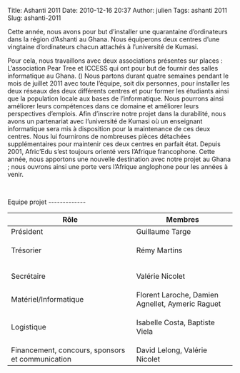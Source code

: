 Title: Ashanti 2011
Date: 2010-12-16 20:37
Author: julien
Tags: ashanti 2011
Slug: ashanti-2011

Cette année, nous avons pour but d’installer une quarantaine
d’ordinateurs dans la région d’Ashanti au Ghana. Nous équiperons deux
centres d’une vingtaine d’ordinateurs chacun attachés à l’université de
Kumasi.

</p>
Pour cela, nous travaillons avec deux associations présentes sur places
: L’association Pear Tree et ICCESS qui ont pour but de fournir des
salles informatique au Ghana.
(<http://www.peartreeproject.org.uk/modules/home/>) Nous partons durant
quatre semaines pendant le mois de juillet 2011 avec toute l’équipe,
soit dix personnes, pour installer les deux réseaux des deux différents
centres et pour former les étudiants ainsi que la population locale aux
bases de l’informatique. Nous pourrons ainsi améliorer leurs compétences
dans ce domaine et améliorer leurs perspectives d’emplois. Afin
d’inscrire notre projet dans la durabilité, nous avons un partenariat
avec l’université de Kumasi où un enseignant informatique sera mis à
disposition pour la maintenance de ces deux centres. Nous lui fournirons
de nombreuses pièces détachées supplémentaires pour maintenir ces deux
centres en parfait état. Depuis 2001, Afric’Edu s’est toujours orienté
vers l’Afrique francophone. Cette année, nous apportons une nouvelle
destination avec notre projet au Ghana ; nous ouvrons ainsi une porte
vers l’Afrique anglophone pour les années à venir.

</p>
 

</p>
Equipe projet
-------------

</p>
<table border="0">
</p>
<p>
<thead>
</p>
<p>
<tr>
</p>
<p>
<th>
Rôle

</th>
</p>
<p>
<th>
Membres

</th>
</p>
<p>
</tr>
</p>
<p>
</thead>
</p>
<p>
<tr>
</p>
<p>
<td>
Président

</td>
</p>
<p>
<td>
Guillaume Targe

</td>
</p>
<p>
</tr>
</p>
<p>
<tr>
</p>
<p>
<td>
Trésorier

</td>
</p>
<p>
<td>
</p>
Rémy Martins

</p>
<p>
</td>
</p>
<p>
</tr>
</p>
<p>
<tr>
</p>
<p>
<td>
Secrétaire

</td>
</p>
<p>
<td>
</p>
Valérie Nicolet

</p>
<p>
</td>
</p>
<p>
</tr>
</p>
<p>
<tr>
</p>
<p>
<td>
Matériel/Informatique

</td>
</p>
<p>
<td>
Florent Laroche, Damien Agnellet, Aymeric Raguet

</td>
</p>
<p>
</tr>
</p>
<p>
<tr>
</p>
<p>
<td>
Logistique

</td>
</p>
<p>
<td>
</p>
Isabelle Costa, Baptiste Viela

</p>
<p>
</td>
</p>
<p>
</tr>
</p>
<p>
<tr>
</p>
<p>
<td>
Financement, concours, sponsors et communication

</td>
</p>
<p>
<td>
David Lelong, Valérie Nicolet

</td>
</p>
<p>
</tr>
</p>
<p>
</table>
</p>

